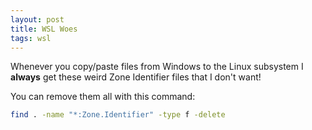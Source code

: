 ```yaml
---
layout: post
title: WSL Woes
tags: wsl
---
```


Whenever you copy/paste files from Windows to the Linux subsystem I **always** get these weird Zone Identifier files that I don't want!

You can remove them all with this command:

```bash
find . -name "*:Zone.Identifier" -type f -delete
```



